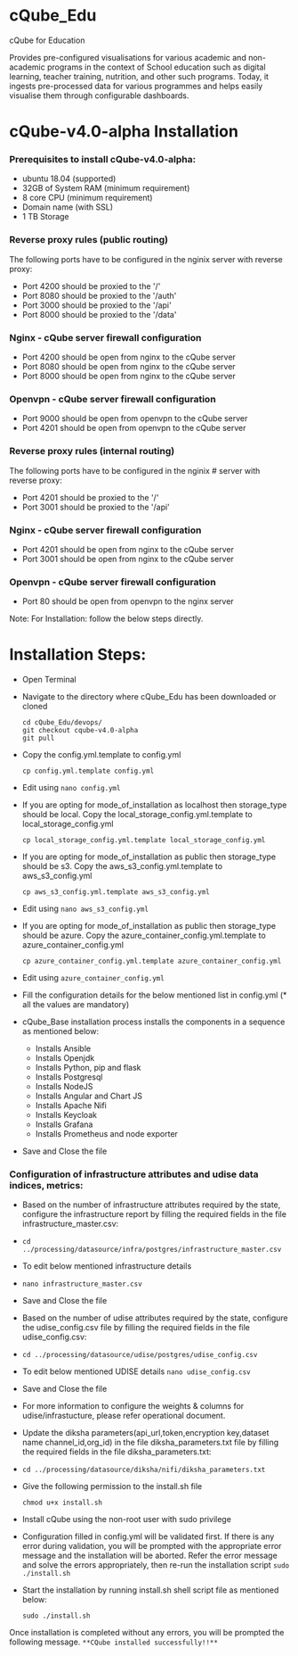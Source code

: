 # cQube_Edu
cQube for Education

Provides pre-configured visualisations for various academic and non-academic programs in the context of School education such as digital learning, teacher training, nutrition, and other such programs. Today, it ingests pre-processed data for various programmes and helps easily visualise them through configurable dashboards.

# cQube-v4.0-alpha Installation
###  Prerequisites to install cQube-v4.0-alpha:

- ubuntu 18.04 (supported)
- 32GB of System RAM (minimum requirement)
- 8 core CPU (minimum requirement)
- Domain name (with SSL)
- 1 TB Storage
### Reverse proxy rules (public routing)
The following ports have to be configured in the nginix server with reverse proxy:

- Port 4200 should be proxied to the '/'
- Port 8080 should be proxied to the '/auth'
- Port 3000 should be proxied to the '/api'
- Port 8000 should be proxied to the '/data'

### Nginx - cQube server firewall configuration

- Port 4200 should be open from nginx to the cQube server
- Port 8080 should be open from nginx to the cQube server
- Port 8000 should be open from nginx to the cQube server
### Openvpn - cQube server firewall configuration

- Port 9000 should be open from openvpn to the cQube server
- Port 4201 should be open from openvpn to the cQube server

### Reverse proxy rules (internal routing)
The following ports have to be configured in the nginix # server with reverse proxy:

- Port 4201 should be proxied to the '/'
- Port 3001 should be proxied to the '/api'

### Nginx - cQube server firewall configuration

- Port 4201 should be open from nginx to the cQube server
- Port 3001 should be open from nginx to the cQube server 

### Openvpn - cQube server firewall configuration

- Port 80 should be open from openvpn to the nginx server

Note: For Installation: follow the below steps directly.


# Installation Steps:
- Open Terminal
- Navigate to the directory where cQube_Edu has been downloaded or cloned 
  ```
  cd cQube_Edu/devops/
  git checkout cqube-v4.0-alpha
  git pull
  ```
- Copy the config.yml.template to config.yml 
  ```
  cp config.yml.template config.yml
  ```
- Edit using ```nano config.yml```
- If you are opting for mode_of_installation as localhost then storage_type should be local. Copy the local_storage_config.yml.template to local_storage_config.yml  
  ```
  cp local_storage_config.yml.template local_storage_config.yml
  ```
- If you are opting for mode_of_installation as public then storage_type should be s3. Copy the aws_s3_config.yml.template to aws_s3_config.yml 
  ```
  cp aws_s3_config.yml.template aws_s3_config.yml
  ```
- Edit using ```nano aws_s3_config.yml```

- If you are opting for mode_of_installation as public then storage_type should be azure. Copy the azure_container_config.yml.template to azure_container_config.yml 
  ```
  cp azure_container_config.yml.template azure_container_config.yml
  ```
- Edit using ```azure_container_config.yml```

- Fill the configuration details for the below mentioned list in config.yml (* all the values are mandatory)
- cQube_Base installation process installs the components in a sequence as mentioned below:
  - Installs Ansible
  - Installs Openjdk
  - Installs Python, pip and flask
  - Installs Postgresql
  - Installs NodeJS
  - Installs Angular and Chart JS
  - Installs Apache Nifi
  - Installs Keycloak
  - Installs Grafana
  - Installs Prometheus and node exporter
- Save and Close the file

### Configuration of infrastructure attributes and udise data indices, metrics:

- Based on the number of infrastructure attributes required by the state, configure the infrastructure report by filling the required fields in the file infrastructure_master.csv:
- ```cd ../processing/datasource/infra/postgres/infrastructure_master.csv```
- To edit below mentioned infrastructure details
- ```nano infrastructure_master.csv```

- Save and Close the file

- Based on the number of udise attributes required by the state, configure the udise_config.csv file by filling the required fields in the file udise_config.csv:
- ```cd ../processing/datasource/udise/postgres/udise_config.csv```

- To edit below mentioned UDISE details ```nano udise_config.csv```

- Save and Close the file

- For more information to configure the weights & columns for udise/infrastucture, please refer operational document.

- Update the diksha parameters(api_url,token,encryption key,dataset name channel_id,org_id) in the file  diksha_parameters.txt file by filling the required fields in the file diksha_parameters.txt:

-  ```cd ../processing/datasource/diksha/nifi/diksha_parameters.txt```



- Give the following permission to the install.sh file

  ```
  chmod u+x install.sh
  ```

- Install cQube using the non-root user with sudo privilege

- Configuration filled in config.yml will be validated first. If there is any error during validation, you will be prompted with the appropriate error message and the installation will be aborted. Refer the error message and solve the errors appropriately, then re-run the installation script ```sudo ./install.sh```

- Start the installation by running install.sh shell script file as mentioned below:

  ```
  sudo ./install.sh
  ```

Once installation is completed without any errors, you will be prompted the following message. 
```**CQube installed successfully!!**```



